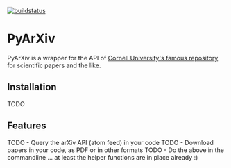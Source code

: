 [![buildstatus](https://travis-ci.org/culshoefer/pyarxiv.svg?token=zQVzEtnHpKj7VnQb2PQK&branch=master)](https://travis-ci.org/culshoefer/pyarxiv)
# PyArXiv

PyArXiv is a wrapper for the API of [Cornell University's famous repository](arxiv.org) for scientific papers and the like.


## Installation
TODO

## Features
TODO - Query the arXiv API (atom feed) in your code
TODO - Download papers in your code, as PDF or in other formats
TODO - Do the above in the commandline
... at least the helper functions are in place already :)
